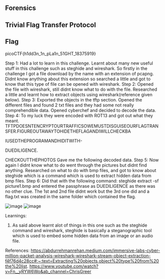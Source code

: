 ## Forensics
## Trivial Flag Transfer Protocol
## Flag
picoCTF{h1dd3n_1n_pLa1n_51GHT_18375919}

Step 1:
Had a lot to learn in this challenge.
Learnt about many new useful stuff in this challenge such as steghide and wireshark.
So firstly in the challenge I got a file download by the name with an extension of pcapng.
Didnt know anything about this extension so searched a little and got to know that this type of file can be opened with wireshark.
Step 2:
Opened the file with wireshark, still didnt know what to do with the file.
Researched a little and learnt how to extract objects using wireshark(reference given below).
Step 3:
Exported the objects in the tftp section.
Opened the different files and found 2 txt files and they had some not really comprehendible data.
Opened cyberchef and decided to decode the data.
Step 4:
To my luck they were encoded with ROT13 and got out what they meant.
TFTPDOESNTENCRYPTOURTRAFFICSOWEMUSTDISGUISEOURFLAGTRANSFER.FIGUREOUTAWAYTOHIDETHEFLAGANDIWILLCHECKBA

IUSEDTHEPROGRAMANDHIDITWITH-

DUEDILIGENCE.

CHECKOUTTHEPHOTOS
Gave me the following decoded data.
Step 5:
Now again I didnt know what to do went through the pictures but didnt find anything.
Researched on what to do with bmp files, and got to know about steghide which is a command which is used to extract hidden data from bmp files.
Step 6:
Did that with the following command: 
steghide extract -sf picture1.bmp
and entered the passphrase as DUEDILIGENCE as there was no other clue.
The 1st and 2nd file didnt work but the 3rd one did and a flag.txt was created in the same folder which contained the flag.



![image](https://github.com/user-attachments/assets/8980086c-902a-4f1a-8ad6-c49a744bfc9f)
![image](https://github.com/user-attachments/assets/cffa011b-84e8-41bb-b97e-a372d883aa6b)

Learnings:
1) As said above learnt alot of things in this one such as the steghide command and wireshark, steghide is basically a steganographic tool which is used to embed some hidden data from an image or an audio file.

References:
https://abdurrehmanrehan.medium.com/immersive-labs-cyber-million-packet-analysis-wireshark-wireshark-stream-object-extraction-f4f76d4c28cc#:~:text=Extracting%20objects,object%20type%20from%20the%20list.
https://www.youtube.com/watch?v=Fn__yRYW6Wo&ab_channel=ChrisGreer




